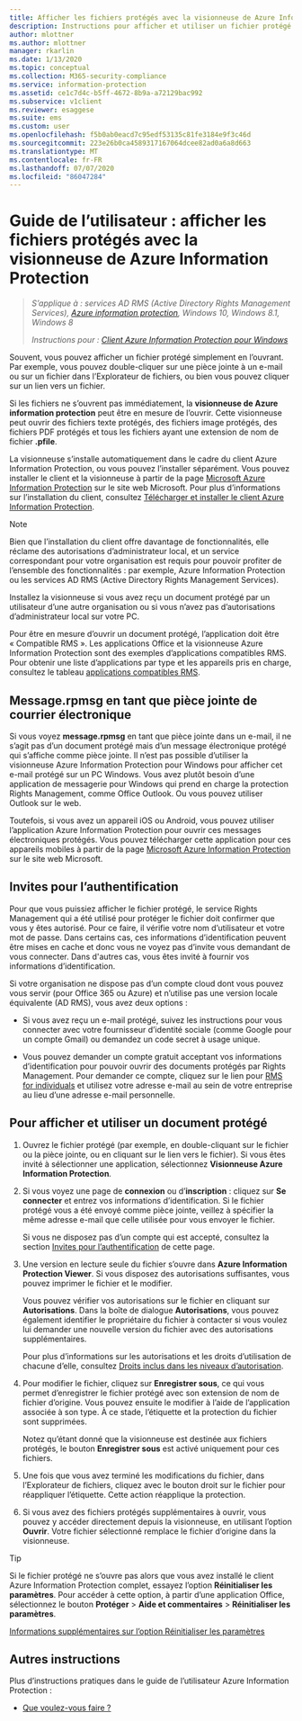 ```yaml
---
title: Afficher les fichiers protégés avec la visionneuse de Azure Information Protection
description: Instructions pour afficher et utiliser un fichier protégé qui vous oblige à installer la visionneuse Azure Information Protection.
author: mlottner
ms.author: mlottner
manager: rkarlin
ms.date: 1/13/2020
ms.topic: conceptual
ms.collection: M365-security-compliance
ms.service: information-protection
ms.assetid: ce1c7d4c-b5ff-4672-8b9a-a72129bac992
ms.subservice: v1client
ms.reviewer: esaggese
ms.suite: ems
ms.custom: user
ms.openlocfilehash: f5b0ab0eacd7c95edf53135c81fe3184e9f3c46d
ms.sourcegitcommit: 223e26b0ca4589317167064dcee82ad0a6a8d663
ms.translationtype: MT
ms.contentlocale: fr-FR
ms.lasthandoff: 07/07/2020
ms.locfileid: "86047284"
---
```

# <a name="user-guide-view-protected-files-with-the-azure-information-protection-viewer"></a>Guide de l’utilisateur : afficher les fichiers protégés avec la visionneuse de Azure Information Protection

>*S’applique à : services AD RMS (Active Directory Rights Management Services), [Azure information protection](https://azure.microsoft.com/pricing/details/information-protection), Windows 10, Windows 8.1, Windows 8*
>
> *Instructions pour : [Client Azure Information Protection pour Windows](../faqs.md#whats-the-difference-between-the-azure-information-protection-classic-and-unified-labeling-clients)*

Souvent, vous pouvez afficher un fichier protégé simplement en l’ouvrant. Par exemple, vous pouvez double-cliquer sur une pièce jointe à un e-mail ou sur un fichier dans l’Explorateur de fichiers, ou bien vous pouvez cliquer sur un lien vers un fichier.

Si les fichiers ne s’ouvrent pas immédiatement, la **visionneuse de Azure information protection** peut être en mesure de l’ouvrir. Cette visionneuse peut ouvrir des fichiers texte protégés, des fichiers image protégés, des fichiers PDF protégés et tous les fichiers ayant une extension de nom de fichier **.pfile**.

La visionneuse s’installe automatiquement dans le cadre du client Azure Information Protection, ou vous pouvez l’installer séparément. Vous pouvez installer le client et la visionneuse à partir de la page [Microsoft Azure Information Protection](https://go.microsoft.com/fwlink/?LinkId=303970) sur le site web Microsoft. Pour plus d’informations sur l’installation du client, consultez [Télécharger et installer le client Azure Information Protection](install-client-app.md).

> [!NOTE]
> Bien que l’installation du client offre davantage de fonctionnalités, elle réclame des autorisations d’administrateur local, et un service correspondant pour votre organisation est requis pour pouvoir profiter de l’ensemble des fonctionnalités : par exemple, Azure Information Protection ou les services AD RMS (Active Directory Rights Management Services).
> 
> Installez la visionneuse si vous avez reçu un document protégé par un utilisateur d’une autre organisation ou si vous n’avez pas d’autorisations d’administrateur local sur votre PC.

Pour être en mesure d’ouvrir un document protégé, l’application doit être « Compatible RMS ». Les applications Office et la visionneuse Azure Information Protection sont des exemples d’applications compatibles RMS. Pour obtenir une liste d’applications par type et les appareils pris en charge, consultez le tableau [applications compatibles RMS](../requirements-applications.md#rms-enlightened-applications).  
## <a name="messagerpmsg-as-an-email-attachment"></a>Message.rpmsg en tant que pièce jointe de courrier électronique

Si vous voyez **message.rpmsg** en tant que pièce jointe dans un e-mail, il ne s’agit pas d’un document protégé mais d’un message électronique protégé qui s’affiche comme pièce jointe. Il n’est pas possible d’utiliser la visionneuse Azure Information Protection pour Windows pour afficher cet e-mail protégé sur un PC Windows. Vous avez plutôt besoin d’une application de messagerie pour Windows qui prend en charge la protection Rights Management, comme Office Outlook. Ou vous pouvez utiliser Outlook sur le web.

Toutefois, si vous avez un appareil iOS ou Android, vous pouvez utiliser l’application Azure Information Protection pour ouvrir ces messages électroniques protégés. Vous pouvez télécharger cette application pour ces appareils mobiles à partir de la page [Microsoft Azure Information Protection](https://go.microsoft.com/fwlink/?LinkId=303970) sur le site web Microsoft.

## <a name="prompts-for-authentication"></a>Invites pour l’authentification

Pour que vous puissiez afficher le fichier protégé, le service Rights Management qui a été utilisé pour protéger le fichier doit confirmer que vous y êtes autorisé. Pour ce faire, il vérifie votre nom d’utilisateur et votre mot de passe. Dans certains cas, ces informations d’identification peuvent être mises en cache et donc vous ne voyez pas d’invite vous demandant de vous connecter. Dans d'autres cas, vous êtes invité à fournir vos informations d’identification.

Si votre organisation ne dispose pas d’un compte cloud dont vous pouvez vous servir (pour Office 365 ou Azure) et n’utilise pas une version locale équivalente (AD RMS), vous avez deux options :

- Si vous avez reçu un e-mail protégé, suivez les instructions pour vous connecter avec votre fournisseur d’identité sociale (comme Google pour un compte Gmail) ou demandez un code secret à usage unique.

- Vous pouvez demander un compte gratuit acceptant vos informations d’identification pour pouvoir ouvrir des documents protégés par Rights Management. Pour demander ce compte, cliquez sur le lien pour [RMS for individuals](https://go.microsoft.com/fwlink/?LinkId=309469) et utilisez votre adresse e-mail au sein de votre entreprise au lieu d’une adresse e-mail personnelle. 

## <a name="to-view-and-use-a-protected-document"></a>Pour afficher et utiliser un document protégé

1. Ouvrez le fichier protégé (par exemple, en double-cliquant sur le fichier ou la pièce jointe, ou en cliquant sur le lien vers le fichier). Si vous êtes invité à sélectionner une application, sélectionnez **Visionneuse Azure Information Protection**. 

2. Si vous voyez une page de **connexion** ou d’**inscription** : cliquez sur **Se connecter** et entrez vos informations d’identification. Si le fichier protégé vous a été envoyé comme pièce jointe, veillez à spécifier la même adresse e-mail que celle utilisée pour vous envoyer le fichier.
    
    Si vous ne disposez pas d’un compte qui est accepté, consultez la section [Invites pour l’authentification](#prompts-for-authentication) de cette page.

3. Une version en lecture seule du fichier s’ouvre dans **Azure Information Protection Viewer**. Si vous disposez des autorisations suffisantes, vous pouvez imprimer le fichier et le modifier. 

    Vous pouvez vérifier vos autorisations sur le fichier en cliquant sur **Autorisations**. Dans la boîte de dialogue **Autorisations**, vous pouvez également identifier le propriétaire du fichier à contacter si vous voulez lui demander une nouvelle version du fichier avec des autorisations supplémentaires.
    
    Pour plus d’informations sur les autorisations et les droits d’utilisation de chacune d’elle, consultez [Droits inclus dans les niveaux d’autorisation](../configure-usage-rights.md#rights-included-in-permissions-levels).

4. Pour modifier le fichier, cliquez sur **Enregistrer sous**, ce qui vous permet d’enregistrer le fichier protégé avec son extension de nom de fichier d’origine. Vous pouvez ensuite le modifier à l’aide de l’application associée à son type. À ce stade, l’étiquette et la protection du fichier sont supprimées.
    
    Notez qu’étant donné que la visionneuse est destinée aux fichiers protégés, le bouton **Enregistrer sous** est activé uniquement pour ces fichiers.
    
5. Une fois que vous avez terminé les modifications du fichier, dans l’Explorateur de fichiers, cliquez avec le bouton droit sur le fichier pour réappliquer l’étiquette. Cette action réapplique la protection.

6. Si vous avez des fichiers protégés supplémentaires à ouvrir, vous pouvez y accéder directement depuis la visionneuse, en utilisant l’option **Ouvrir**. Votre fichier sélectionné remplace le fichier d’origine dans la visionneuse. 

> [!TIP]
> Si le fichier protégé ne s’ouvre pas alors que vous avez installé le client Azure Information Protection complet, essayez l’option **Réinitialiser les paramètres**. Pour accéder à cette option, à partir d’une application Office, sélectionnez le bouton **Protéger** > **Aide et commentaires** > **Réinitialiser les paramètres**. 
> 
> [Informations supplémentaires sur l’option Réinitialiser les paramètres](client-admin-guide.md#more-information-about-the-reset-settings-option)

## <a name="other-instructions"></a>Autres instructions
Plus d’instructions pratiques dans le guide de l’utilisateur Azure Information Protection :

-   [Que voulez-vous faire ?](client-user-guide.md#what-do-you-want-to-do)

